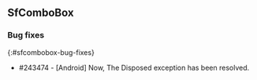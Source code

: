 ## SfComboBox

### Bug fixes
{:#sfcombobox-bug-fixes}

* \#243474 - [Android] Now, The Disposed exception has been resolved.